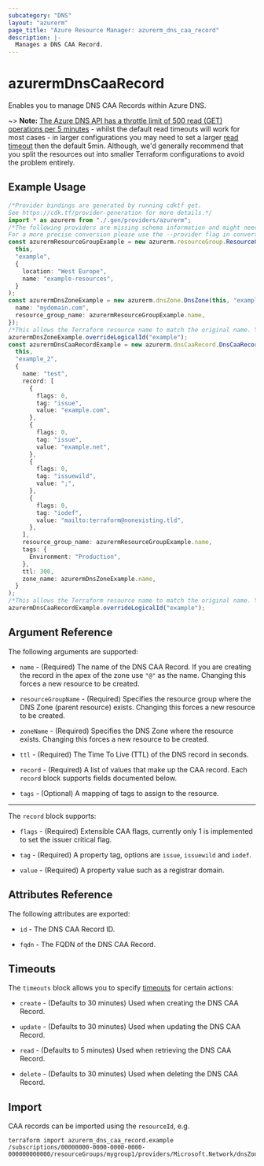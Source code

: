 ```yaml
---
subcategory: "DNS"
layout: "azurerm"
page_title: "Azure Resource Manager: azurerm_dns_caa_record"
description: |-
  Manages a DNS CAA Record.
---
```


# azurermDnsCaaRecord

Enables you to manage DNS CAA Records within Azure DNS.

\~> **Note:** [The Azure DNS API has a throttle limit of 500 read (GET) operations per 5 minutes](https://docs.microsoft.com/azure/azure-resource-manager/management/request-limits-and-throttling#network-throttling) - whilst the default read timeouts will work for most cases - in larger configurations you may need to set a larger [read timeout](https://www.terraform.io/language/resources/syntax#operation-timeouts) then the default 5min. Although, we'd generally recommend that you split the resources out into smaller Terraform configurations to avoid the problem entirely.

## Example Usage

```typescript
/*Provider bindings are generated by running cdktf get.
See https://cdk.tf/provider-generation for more details.*/
import * as azurerm from "./.gen/providers/azurerm";
/*The following providers are missing schema information and might need manual adjustments to synthesize correctly: azurerm.
For a more precise conversion please use the --provider flag in convert.*/
const azurermResourceGroupExample = new azurerm.resourceGroup.ResourceGroup(
  this,
  "example",
  {
    location: "West Europe",
    name: "example-resources",
  }
);
const azurermDnsZoneExample = new azurerm.dnsZone.DnsZone(this, "example_1", {
  name: "mydomain.com",
  resource_group_name: azurermResourceGroupExample.name,
});
/*This allows the Terraform resource name to match the original name. You can remove the call if you don't need them to match.*/
azurermDnsZoneExample.overrideLogicalId("example");
const azurermDnsCaaRecordExample = new azurerm.dnsCaaRecord.DnsCaaRecord(
  this,
  "example_2",
  {
    name: "test",
    record: [
      {
        flags: 0,
        tag: "issue",
        value: "example.com",
      },
      {
        flags: 0,
        tag: "issue",
        value: "example.net",
      },
      {
        flags: 0,
        tag: "issuewild",
        value: ";",
      },
      {
        flags: 0,
        tag: "iodef",
        value: "mailto:terraform@nonexisting.tld",
      },
    ],
    resource_group_name: azurermResourceGroupExample.name,
    tags: {
      Environment: "Production",
    },
    ttl: 300,
    zone_name: azurermDnsZoneExample.name,
  }
);
/*This allows the Terraform resource name to match the original name. You can remove the call if you don't need them to match.*/
azurermDnsCaaRecordExample.overrideLogicalId("example");

```

## Argument Reference

The following arguments are supported:

*   `name` - (Required) The name of the DNS CAA Record. If you are creating the record in the apex of the zone use `"@"` as the name. Changing this forces a new resource to be created.

*   `resourceGroupName` - (Required) Specifies the resource group where the DNS Zone (parent resource) exists. Changing this forces a new resource to be created.

*   `zoneName` - (Required) Specifies the DNS Zone where the resource exists. Changing this forces a new resource to be created.

*   `ttl` - (Required) The Time To Live (TTL) of the DNS record in seconds.

*   `record` - (Required) A list of values that make up the CAA record. Each `record` block supports fields documented below.

*   `tags` - (Optional) A mapping of tags to assign to the resource.

***

The `record` block supports:

*   `flags` - (Required) Extensible CAA flags, currently only 1 is implemented to set the issuer critical flag.

*   `tag` - (Required) A property tag, options are `issue`, `issuewild` and `iodef`.

*   `value` - (Required) A property value such as a registrar domain.

## Attributes Reference

The following attributes are exported:

*   `id` - The DNS CAA Record ID.

*   `fqdn` - The FQDN of the DNS CAA Record.

## Timeouts

The `timeouts` block allows you to specify [timeouts](https://www.terraform.io/language/resources/syntax#operation-timeouts) for certain actions:

*   `create` - (Defaults to 30 minutes) Used when creating the DNS CAA Record.

*   `update` - (Defaults to 30 minutes) Used when updating the DNS CAA Record.

*   `read` - (Defaults to 5 minutes) Used when retrieving the DNS CAA Record.

*   `delete` - (Defaults to 30 minutes) Used when deleting the DNS CAA Record.

## Import

CAA records can be imported using the `resourceId`, e.g.

```console
terraform import azurerm_dns_caa_record.example /subscriptions/00000000-0000-0000-0000-000000000000/resourceGroups/mygroup1/providers/Microsoft.Network/dnsZones/zone1/CAA/myrecord1
```
